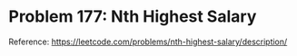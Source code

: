 # Problem 177: Nth Highest Salary

Reference: https://leetcode.com/problems/nth-highest-salary/description/
